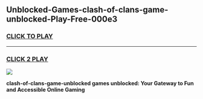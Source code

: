 
## Unblocked-Games-clash-of-clans-game-unblocked-Play-Free-000e3
<h3>
<a href="https://premium76.site?title=clash-of-clans-game-unblocked&ref=23A">CLICK TO PLAY</a></h3>
<hr>

<h3>
<a href="https://premium76.site?title=clash-of-clans-game-unblocked&ref=23A">CLICK 2 PLAY</a>
  
</h3>

<a href="https://premium76.site?title=clash-of-clans-game-unblocked&ref=23A"><img src="https://clearcache.store/games.png"></a>


**clash-of-clans-game-unblocked games unblocked: Your Gateway to Fun and Accessible Online Gaming**

